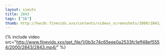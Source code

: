 ```yaml
--- 
layout: sieutv
title: 2843
tags: ["1k"]
thumb: http://hwcdn.finevids.xxx/contents/videos_screenshots/2000/2843/preview.mp4.jpg
---
```

{% include video src="http://www.finevids.xxx/get_file/1/0b3c74c65eee0a2533fc1eff48ef5554/2000/2843/2843.mp4/" %} 
